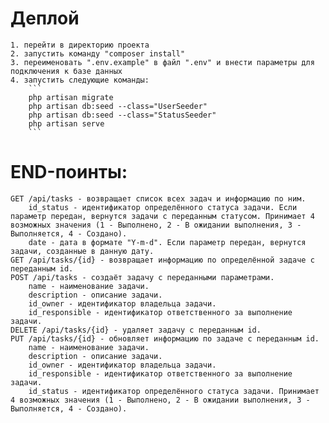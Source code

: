 # Деплой
    1. перейти в директорию проекта
    2. запустить команду "composer install"
    3. переименовать ".env.example" в файл ".env" и внести параметры для подключения к базе данных
    4. запустить следующие команды:
        ```
        php artisan migrate
        php artisan db:seed --class="UserSeeder"
        php artisan db:seed --class="StatusSeeder"
        php artisan serve
        ```
# END-поинты:
    GET /api/tasks - возвращает список всех задач и информацию по ним.
        id_status - идентификатор определённого статуса задачи. Если параметр передан, вернутся задачи с переданным статусом. Принимает 4 возможных значения (1 - Выполнено, 2 - В ожидании выполнения, 3 - Выполняется, 4 - Создано).
        date - дата в формате "Y-m-d". Если параметр передан, вернутся задачи, созданные в данную дату.
    GET /api/tasks/{id} - возвращает информацию по определённой задаче с переданным id.
    POST /api/tasks - создаёт задачу с переданными параметрами.
        name - наименование задачи.
        description - описание задачи.
        id_owner - идентификатор владельца задачи.
        id_responsible - идентификатор ответственного за выполнение задачи.
    DELETE /api/tasks/{id} - удаляет задачу с переданным id.
    PUT /api/tasks/{id} - обновляет информацию по задаче с переданным id.
        name - наименование задачи.
        description - описание задачи.
        id_owner - идентификатор владельца задачи.
        id_responsible - идентификатор ответственного за выполнение задачи.
        id_status - идентификатор определённого статуса задачи. Принимает 4 возможных значения (1 - Выполнено, 2 - В ожидании выполнения, 3 - Выполняется, 4 - Создано).
